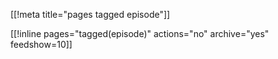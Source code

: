 [[!meta title="pages tagged episode"]]

[[!inline pages="tagged(episode)" actions="no" archive="yes"
feedshow=10]]
